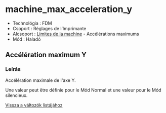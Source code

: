 # machine\_max\_acceleration\_y

* Technológia : FDM
* Csoport : Réglages de l’Imprimante
* Alcsoport : [Limites de la machine](../../beallitasok/printer_settings.md#limites-de-la-machine) - Accélérations maximums
* Mód : Haladó

## Accélération maximum Y

### Leírás

Accélération maximale de l'axe Y.

Une valeur peut être définie pour le Mód Normal et une valeur pour le Mód silencieux.

[Vissza a változók listájához](../../variable_list)

